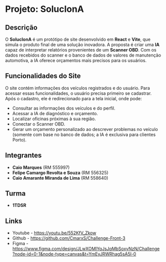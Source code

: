 # **Projeto: SolucIonA**

## **Descrição**
O **SolucIonA** é um protótipo de site desenvolvido em **React** e **Vite**, que simula o produto final de uma solução inovadora. A proposta é criar uma **IA** capaz de interpretar relatórios provenientes de um **Scanner OBD**. Com os dados recebidos do scanner e o banco de dados de valores de manutenção automotiva, a IA oferece orçamentos mais precisos para os usuários.

## **Funcionalidades do Site**
O site contém informações dos veículos registrados e do usuário. Para acessar essas funcionalidades, o usuário precisa primeiro se cadastrar. Após o cadastro, ele é redirecionado para a tela inicial, onde pode:

- Consultar as informações dos veículos e do perfil.
- Acessar a IA de diagnóstico e orçamento.
- Localizar oficinas próximas à sua região.
- Conectar o Scanner OBD.
- Gerar um orçamento personalizado ao descrever problemas no veículo (somente com base no banco de dados; a IA é exclusiva para clientes Porto).

## **Integrantes**
- **Caio Marques** (RM 555997)
- **Felipe Camargo Revolta e Souza** (RM 556325)
- **Caio Amarante Miranda de Lima** (RM 558640)

## **Turma**
- **1TDSR**

## **Links**
- Youtube - https://youtu.be/552KfV_Zkow
- Github - https://github.com/CmarxS/Challenge-Front-3
- Figma - https://www.figma.com/design/JLwXOMlYqJsJqMbSoxyNzN/Challenge?node-id=0-1&node-type=canvas&t=YmEyJRWRhag5sA5l-0
